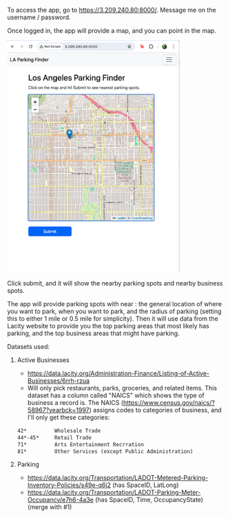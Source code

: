 To access the app, go to https://3.209.240.80:8000/. Message me on the username / password. 

Once logged in, the app will provide a map, and you can point in the map. 

<img src="readme_pics/pic1.png" alt="drawing" width="400"/>

Click submit, and it will show the nearby parking spots and nearby business spots.




The app will provide parking spots with near : the general location of where you want to park, when you want to park, and the radius of parking (setting this to either 1 mile or 0.5 mile for simplicity). Then it will use data from the Lacity website to provide you the top parking areas that most likely has parking, and the top business areas that might have parking.


Datasets used:
	
1. Active Businesses  
	- https://data.lacity.org/Administration-Finance/Listing-of-Active-Businesses/6rrh-rzua
	- Will only pick restaurants, parks, groceries, and related items. This dataset has a column called "NAICS" which shows the type of business a record is. The NAICS (https://www.census.gov/naics/?58967?yearbck=1997) assigns codes to categories of business, and I'll only get these categories:
	```
	42* 		Wholesale Trade
	44*-45* 	Retail Trade
	71* 		Arts Entertainment Recrration
	81* 		Other Services (except Public Administration)
	```



2. Parking
	- https://data.lacity.org/Transportation/LADOT-Metered-Parking-Inventory-Policies/s49e-q6j2 (has SpaceID, LatLong)
	- https://data.lacity.org/Transportation/LADOT-Parking-Meter-Occupancy/e7h6-4a3e (has SpaceID, Time, OccupancyState) (merge with #1)

